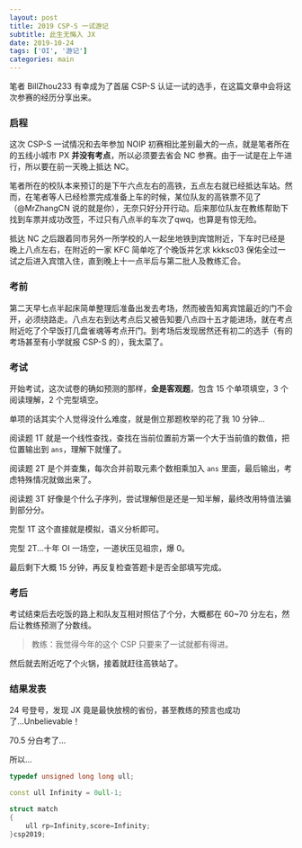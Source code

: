 ```yaml
---
layout: post
title: 2019 CSP-S 一试游记
subtitle: 此生无悔入 JX
date: 2019-10-24
tags: ['OI', '游记']
categories: main
---
```


笔者 BillZhou233 有幸成为了首届 CSP-S 认证一试的选手，在这篇文章中会将这次参赛的经历分享出来。

### 启程

这次 CSP-S 一试情况和去年参加 NOIP 初赛相比差别最大的一点，就是笔者所在的五线小城市 PX **并没有考点**，所以必须要去省会 NC 参赛。由于一试是在上午进行，所以要在前一天晚上抵达 NC。

笔者所在的校队本来预订的是下午六点左右的高铁，五点左右就已经抵达车站。然而，在笔者等人已经检票完成准备上车的时候，某位队友的高铁票不见了（@MrZhangCN 说的就是你），无奈只好分开行动。后来那位队友在教练帮助下找到车票并成功改签，不过只有八点半的车次了qwq，也算是有惊无险。

抵达 NC 之后跟着同市另外一所学校的人一起坐地铁到宾馆附近，下车时已经是晚上八点左右，在附近的一家 KFC 简单吃了个晚饭并乞求 kkksc03 保佑全过一试之后进入宾馆入住，直到晚上十一点半后与第二批人及教练汇合。

### 考前

第二天早七点半起床简单整理后准备出发去考场，然而被告知离宾馆最近的门不会开，必须绕路走。八点左右到达考点后又被告知要八点四十五才能进场，就在考点附近吃了个早饭打几盘雀魂等考点开门。到考场后发现居然还有初二的选手（有的考场甚至有小学就报 CSP-S 的），我太菜了。

### 考试

开始考试，这次试卷的确如预测的那样，**全是客观题**，包含 15 个单项填空，3 个阅读理解，2 个完型填空。

单项的话其实个人觉得没什么难度，就是倒立那题枚举的花了我 10 分钟...

阅读题 1T 就是一个线性查找，查找在当前位置前方第一个大于当前值的数值，把位置输出到 `ans`，理解下就懂了。

阅读题 2T 是个并查集，每次合并前取元素个数相乘加入 `ans` 里面，最后输出，考虑特殊情况就做出来了。

阅读题 3T 好像是个什么子序列，尝试理解但是还是一知半解，最终改用特值法骗到部分分。

完型 1T 这个直接就是模拟，语义分析即可。

完型 2T...十年 OI 一场空，一道状压见祖宗，爆 0。

最后剩下大概 15 分钟，再反复检查答题卡是否全部填写完成。

### 考后

考试结束后去吃饭的路上和队友互相对照估了个分，大概都在 60~70 分左右，然后让教练预测了分数线。

> 教练：我觉得今年的这个 CSP 只要来了一试就都有得进。

然后就去附近吃了个火锅，接着就赶往高铁站了。

### 结果发表

24 号登号，发现 JX 竟是最快放榜的省份，甚至教练的预言也成功了...Unbelievable！

70.5 分白考了...

所以...

```cpp
typedef unsigned long long ull;

const ull Infinity = 0ull-1;

struct match
{
    ull rp=Infinity,score=Infinity;
}csp2019;
```